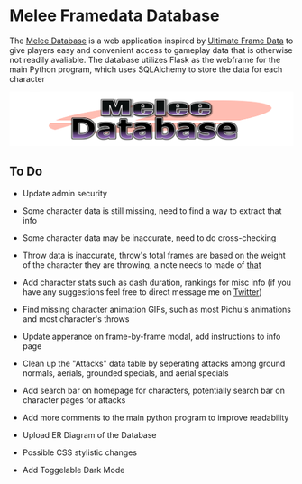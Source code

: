 # Melee Framedata Database

The [Melee Database](http://meleeframedata.com) is a web application inspired by [Ultimate Frame Data](https://ultimateframedata.com/) to give players easy and convenient access to gameplay data that is otherwise not readily avaliable. The database utilizes Flask as the webframe for the main Python program, which uses SQLAlchemy to store the data for each character

![](static/images/logo.png)

## To Do
* Update admin security

* Some character data is still missing, need to find a way to extract that info

* Some character data may be inaccurate, need to do cross-checking 

* Throw data is inaccurate, throw's total frames are based on the weight of the character they are throwing, a note needs to made of [that](https://smashboards.com/threads/detailed-throws-techs-and-getups-frame-data.206469/)

* Add character stats such as dash duration, rankings for misc info (if you have any suggestions feel free to direct message me on [Twitter](https://twitter.com/SandTFGC))

* Find missing character animation GIFs, such as most Pichu's animations and most character's throws

* Update apperance on frame-by-frame modal, add instructions to info page


* Clean up the "Attacks" data table by seperating attacks among ground normals, aerials, grounded specials, and aerial specials 

* Add search bar on homepage for characters, potentially search bar on character pages for attacks

* Add more comments to the main python program to improve readability

* Upload ER Diagram of the Database

* Possible CSS stylistic changes

* Add Toggelable Dark Mode
